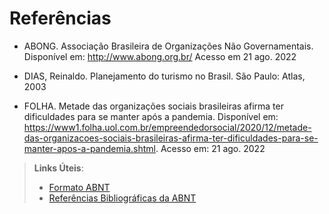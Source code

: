 # Referências

* ABONG. Associação Brasileira de Organizações Não Governamentais. Disponível em:
<http://www.abong.org.br/> Acesso em 21 ago. 2022

* DIAS, Reinaldo. Planejamento do turismo no Brasil. São Paulo: Atlas, 2003

* FOLHA. Metade das organizações sociais brasileiras afirma ter dificuldades para se manter após a pandemia. Disponível em:
<https://www1.folha.uol.com.br/empreendedorsocial/2020/12/metade-das-organizacoes-sociais-brasileiras-afirma-ter-dificuldades-para-se-manter-apos-a-pandemia.shtml>. Acesso em: 21 ago. 2022

> **Links Úteis**:
> - [Formato ABNT](https://www.normastecnicas.com/abnt/trabalhos-academicos/referencias/)
> - [Referências Bibliográficas da ABNT](https://comunidade.rockcontent.com/referencia-bibliografica-abnt/)
